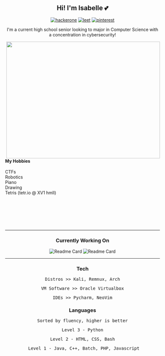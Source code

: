 <h2 align="center"> Hi! I'm Isabelle 💕 </h2>

<div align="center">
  
  [![hackerone](https://img.shields.io/badge/Hackerone-pink)](https://hackerone.com/xv11?type=user)
  [![leet](https://img.shields.io/badge/Leetcode-pink)](https://leetcode.com/pwnedbyisa/)
  [![pinterest](https://img.shields.io/badge/Pinterest-pink)](https://pinterest.com/chromehxxrts)
  
</div>

<p align="center">I'm a current high school senior looking to major in Computer Science with a concentration in cybersecurity! </p>

<!--merko w green buttons was prev theme-->
<img align="right" padding="none" src="https://github-readme-stats.vercel.app/api?username=pwnedbyisa&theme=rose_pine&show_icons=true&rank_icon=percentile" width="500" height="380"/>

<br><br><br><br>
#### My Hobbies
CTFs <br>
Robotics <br>
Piano <br>
Drawing <br>
Tetris (tetr.io @ XV1 hmll) <br><br>

<br><br><br><br>

___

<h3 align="center"> Currently Working On </h2>
<!-- fun fact if you put a space between the div n links it magically works-->
<div align="center">
  
  ![Readme Card](https://github-readme-stats.vercel.app/api/pin/?username=pwnedbyisa&repo=terminal-calc&theme=rose_pine)
  ![Readme Card](https://github-readme-stats.vercel.app/api/pin/?username=pwnedbyisa&repo=system-management&theme=rose_pine)

</div>

___

<div align="center">
  <h3>Tech</h3>
  <p><pre>Distros >> Kali, Remnux, Arch</pre></p>
  <p><pre>VM Software >> Oracle Virtualbox</pre></p>
  <p><pre>IDEs >> Pycharm, NeoVim</pre></p>
</div>

<!--![](https://github-readme-stats.vercel.app/api/top-langs/?username=pwnedbyisa&layout=compact&theme=merko&hide_title=true)-->

<div align="center">
  <h3>Languages</h3>
  <p><pre>Sorted by fluency, higher is better</pre></p>
  <p><pre>Level 3 - Python</pre></p>
  <p><pre>Level 2 - HTML, CSS, Bash</pre></p>
  <p><pre> Level 1 - Java, C++, Batch, PHP, Javascript</pre></p>
</div>

<!-- ![Top Langs](https://github-readme-stats.vercel.app/api/top-langs/?username=pwnedbyisa&theme=merko&layout=compact&hide_title=true) -->


